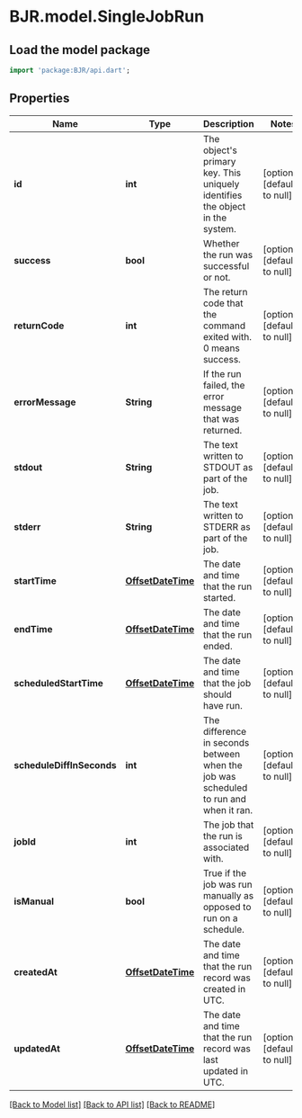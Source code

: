 # BJR.model.SingleJobRun

## Load the model package
```dart
import 'package:BJR/api.dart';
```

## Properties
Name | Type | Description | Notes
------------ | ------------- | ------------- | -------------
**id** | **int** | The object&#39;s primary key. This uniquely identifies the object in the system. | [optional] [default to null]
**success** | **bool** | Whether the run was successful or not. | [optional] [default to null]
**returnCode** | **int** | The return code that the command exited with. 0 means success. | [optional] [default to null]
**errorMessage** | **String** | If the run failed, the error message that was returned. | [optional] [default to null]
**stdout** | **String** | The text written to STDOUT as part of the job. | [optional] [default to null]
**stderr** | **String** | The text written to STDERR as part of the job. | [optional] [default to null]
**startTime** | [**OffsetDateTime**](OffsetDateTime.md) | The date and time that the run started. | [optional] [default to null]
**endTime** | [**OffsetDateTime**](OffsetDateTime.md) | The date and time that the run ended. | [optional] [default to null]
**scheduledStartTime** | [**OffsetDateTime**](OffsetDateTime.md) | The date and time that the job should have run. | [optional] [default to null]
**scheduleDiffInSeconds** | **int** | The difference in seconds between when the job was scheduled to run and when it ran. | [optional] [default to null]
**jobId** | **int** | The job that the run is associated with. | [optional] [default to null]
**isManual** | **bool** | True if the job was run manually as opposed to run on a schedule. | [optional] [default to null]
**createdAt** | [**OffsetDateTime**](OffsetDateTime.md) | The date and time that the run record was created in UTC. | [optional] [default to null]
**updatedAt** | [**OffsetDateTime**](OffsetDateTime.md) | The date and time that the run record was last updated in UTC. | [optional] [default to null]

[[Back to Model list]](../README.md#documentation-for-models) [[Back to API list]](../README.md#documentation-for-api-endpoints) [[Back to README]](../README.md)


